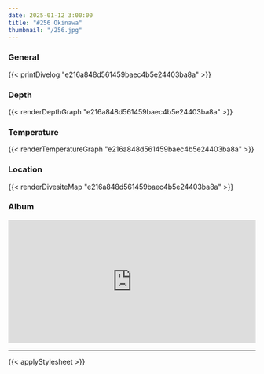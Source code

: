 ```yaml
---
date: 2025-01-12 3:00:00
title: "#256 Okinawa"
thumbnail: "/256.jpg"
---
```


### General

{{< printDivelog "e216a848d561459baec4b5e24403ba8a" >}}

### Depth

{{< renderDepthGraph "e216a848d561459baec4b5e24403ba8a" >}}

### Temperature

{{< renderTemperatureGraph "e216a848d561459baec4b5e24403ba8a" >}}

### Location

{{< renderDivesiteMap "e216a848d561459baec4b5e24403ba8a" >}}

### Album

<div class='lr_embed' style='position: relative; padding-bottom: 50%; height: 0; overflow: hidden;'><iframe id='iframe' src='https://lightroom.adobe.com/embed/shares/886ad41b35da44d7933452754d325181/slideshow?background_color=%232D2D2D&color=%23999999' frameborder='0'style='width:100%; height:100%; position: absolute; top:0; left:0;' ></iframe></div>

---

{{< applyStylesheet >}}
